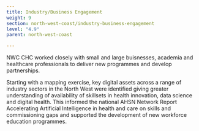 ```yaml
---
title: Industry/Business Engagement
weight: 9
section: north-west-coast/industry-business-engagement
level: "4.9"
parent: north-west-coast

---
```


NWC CHC worked closely with small and large buisnesses, academia and healthcare professionals to deliver new programmes and develop partnerships. 

Starting with a mapping exercise, key digital assets across a range of industry sectors in the North West were identified giving greater understanding of availability of skillsets in health innovation, data science and digital health. This informed the national AHSN Network Report Accelerating Artificial Intelligence in health and care on skills and commissioning gaps and supported the development of new workforce education programmes.

        
